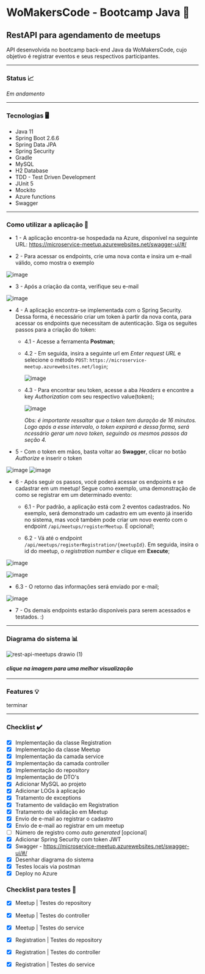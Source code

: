 #  WoMakersCode - Bootcamp Java 🦋

## RestAPI para agendamento de meetups

API desenvolvida no bootcamp back-end Java da WoMakersCode, cujo objetivo é registrar eventos e seus respectivos participantes.

---

### Status 📈
_Em andamento_ 

---

### Tecnologias 🖥️

* Java 11
* Spring Boot 2.6.6
* Spring Data JPA
* Spring Security
* Gradle
* MySQL
* H2 Database
* TDD - Test Driven Development
* JUnit 5
* Mockito
* Azure functions
* Swagger

---

### Como utilizar a aplicação 🤔

* 1 - A aplicação encontra-se hospedada na Azure, disponível na seguinte URL: https://microservice-meetup.azurewebsites.net/swagger-ui/#/

* 2 - Para acessar os endpoints, crie uma nova conta e insira um e-mail válido, como mostra o exemplo

![image](https://user-images.githubusercontent.com/61791877/166851325-65f9a2c0-78bc-4a94-a4e2-a092f0e7ddbf.png)

* 3 - Após a criação da conta, verifique seu e-mail

![image](https://user-images.githubusercontent.com/61791877/166851509-7147e68e-2ded-4742-bc39-223e93038203.png)

* 4 - A aplicação encontra-se implementada com o Spring Security. Dessa forma, é necessário criar um token à partir da nova conta, para acessar os endpoints que necessitam de autenticação. Siga os seguites passos para a criação do token:

    * 4.1 - Acesse a ferramenta **Postman**;
    * 4.2 - Em seguida, insira a seguinte url em _Enter request URL_ e selecione o método `POST`: `https://microservice-meetup.azurewebsites.net/login`;
      
      ![image](https://user-images.githubusercontent.com/61791877/166853320-79d1d5c6-bf25-4c23-b37f-24b8f3372e75.png)
    
    * 4.3 - Para encontrar seu token, acesse a aba _Headers_ e encontre a key _Authorization_ com seu respectivo value(token);

      ![image](https://user-images.githubusercontent.com/61791877/166853632-c0954a75-d601-4a9b-beef-cbadfc2a007f.png)
      
      _Obs: é importante ressaltar que o token tem duração de 16 minutos. Logo após a esse intervalo, o token expirará e dessa forma, será ncessário gerar um novo     token, seguindo os mesmos passos da seção 4._

* 5 - Com o token em mãos, basta voltar ao **Swagger**, clicar no botão _Authorize_ e inserir o token

![image](https://user-images.githubusercontent.com/61791877/166854075-3e10fbb3-7627-468c-801c-954922f8c19f.png)
![image](https://user-images.githubusercontent.com/61791877/166854097-a3f23238-b4bc-430e-bc45-7f923afe4e52.png)

* 6 - Após seguir os passos, você poderá acessar os endpoints e se cadastrar em um meetup! Segue como exemplo, uma demonstração de como se registrar em um determinado evento:
  
  * 6.1 - Por padrão, a aplicação está com 2 eventos cadastrados. No exemplo, será demonstrado um cadastro em um evento já inserido no sistema, mas você também pode criar um novo evento com o endpoint `/api/meetups/registerMeetup`. É opcional!;
     
  * 6.2 - Vá até o endpoint `/api/meetups/registerRegistration/{meetupId}`. Em seguida, insira o id do meetup, o _registration number_ e clique em **Execute**;

![image](https://user-images.githubusercontent.com/61791877/166855964-fb5478b2-17c7-4a41-bbd7-1be4c74ed45b.png)

![image](https://user-images.githubusercontent.com/61791877/166855104-fe0903ea-b5fb-4b40-97ad-36e1291b07d6.png)


  * 6.3 - O retorno das informações será enviado por e-mail;

![image](https://user-images.githubusercontent.com/61791877/166855164-05cc9165-777d-481e-929e-a8c0740efda8.png)

 * 7 - Os demais endpoints estarão disponíveis para serem acessados e testados. :)

---

### Diagrama do sistema :bar_chart:

![rest-api-meetups drawio (1)](https://user-images.githubusercontent.com/61791877/166856485-efaa856f-8874-4145-85ac-052f67057763.png)


<h4><i> clique na imagem para uma melhor visualização </i></h4>

---

### Features 💡

terminar

---
### Checklist ✔️

- [x] Implementação da classe Registration
- [x] Implementação da classe Meetup
- [x] Implementação da camada service
- [x] Implementação da camada controller
- [x] Implementação do repository
- [x] Implementação de DTO's
- [x] Adicionar MySQL ao projeto
- [x] Adicionar LOGs à aplicação
- [x] Tratamento de exceptions
- [x] Tratamento de validação em Registration
- [x] Tratamento de validação em Meetup
- [x] Envio de e-mail ao registrar o cadastro
- [x] Envio de e-mail ao registrar em um meetup
- [ ] Número de registro como _auto generated_ [opcional]
- [x] Adicionar Spring Security com token JWT
- [x] Swagger - https://microservice-meetup.azurewebsites.net/swagger-ui/#/
- [x] Desenhar diagrama do sistema
- [x] Testes locais via postman
- [x] Deploy no Azure

### Checklist para testes 🧪

- [x] Meetup | Testes do repository
- [x] Meetup | Testes do controller
- [x] Meetup | Testes do service
- [x] Registration | Testes do repository
- [x] Registration | Testes do controller
- [x] Registration | Testes do service

